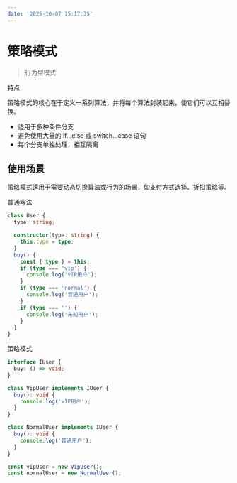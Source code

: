 ```yaml
---
date: '2025-10-07 15:17:35'
---
```


# 策略模式

> 行为型模式

特点

策略模式的核心在于定义一系列算法，并将每个算法封装起来，使它们可以互相替换。

- 适用于多种条件分支
- 避免使用大量的 if...else 或 switch...case 语句
- 每个分支单独处理，相互隔离

## 使用场景

策略模式适用于需要动态切换算法或行为的场景，如支付方式选择、折扣策略等。

普通写法

```ts
class User {
  type: string;

  constructor(type: string) {
    this.type = type;
  }
  buy() {
    const { type } = this;
    if (type === 'vip') {
      console.log('VIP用户');
    }
    if (type === 'normal') {
      console.log('普通用户');
    }
    if (type === '') {
      console.log('未知用户');
    }
  }
}
```

策略模式

```ts
interface IUser {
  buy: () => void;
}

class VipUser implements IUser {
  buy(): void {
    console.log('VIP用户');
  }
}

class NormalUser implements IUser {
  buy(): void {
    console.log('普通用户');
  }
}

const vipUser = new VipUser();
const normalUser = new NormalUser();
```
